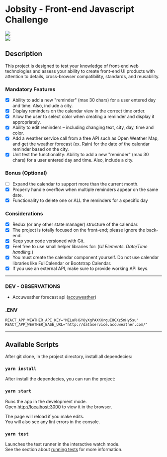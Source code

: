 # Jobsity - Front-end Javascript Challenge

<div>
    <img src="https://raw.githubusercontent.com/kawanofer/jobsity-calendar-2024/src/assets/calendar.png"/>
    <br/>
    <img src="https://raw.githubusercontent.com/kawanofer/jobsity-calendar-2024/src/assets/calendarModal.png"/>
</div>

## Description

This project is designed to test your knowledge of front-end web technologies and assess your ability to create front-end UI products with attention to details, cross-browser compatibility, standards, and reusability.

### Mandatory Features

- [x] Ability to add a new "reminder" (max 30 chars) for a user entered day and time. Also, include a city.
- [x] Display reminders on the calendar view in the correct time order.
- [x] Allow the user to select color when creating a reminder and display it appropriately.
- [x] Ability to edit reminders – including changing text, city, day, time and color.
- [x] Add a weather service call from a free API such as Open Weather Map, and get the weather forecast (ex. Rain) for the date of the calendar reminder based on the city.
- [x] Unit test the functionality: Ability to add a new "reminder" (max 30 chars) for a user entered day and time. Also, include a city.

### Bonus (Optional)

- [ ] Expand the calendar to support more than the current month.
- [x] Properly handle overflow when multiple reminders appear on the same date.
- [x] Functionality to delete one or ALL the reminders for a specific day

### Considerations

- [x] Redux (or any other state manager) structure of the calendar.
- [x] The project is totally focused on the front-end; please ignore the back-end.
- [x] Keep your code versioned with Git.
- [x] Feel free to use small helper libraries for: (_UI Elements._ _Date/Time handling._)
- [x] You must create the calendar component yourself. Do not use calendar libraries like FullCalendar or Bootstrap Calendar.
- [x] If you use an external API, make sure to provide working API keys.

---

### DEV - OBSERVATIONS

- Accuweather forecast api ([accuweather](http://dataservice.accuweather.com/))

### .ENV

`REACT_APP_WEATHER_API_KEY="MELaRHGY8yXgPAXKXrguI8GXz5mHy5su"
REACT_APP_WEATHER_BASE_URL="http://dataservice.accuweather.com/"`

---

## Available Scripts

After git clone, in the project directory, install all dependecies:

### `yarn install`

After install the dependecies, you can run the project:

### `yarn start`

Runs the app in the development mode.\
Open [http://localhost:3000](http://localhost:3000) to view it in the browser.

The page will reload if you make edits.\
You will also see any lint errors in the console.

### `yarn test`

Launches the test runner in the interactive watch mode.\
See the section about [running tests](https://facebook.github.io/create-react-app/docs/running-tests) for more information.
